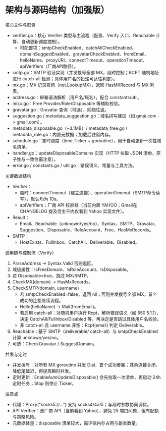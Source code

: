# 架构与源码结构（加强版）

核心文件与职责
- verifier.go：核心 Verifier 类型与主流程（配置、Verify 入口、Reachable 计算、自动更新调度控制）。
  - 可配置项：smtpCheckEnabled、catchAllCheckEnabled、domainSuggestEnabled、gravatarCheckEnabled、fromEmail、helloName、proxyURI、connectTimeout、operationTimeout、apiVerifiers（厂商API路径）。
- smtp.go：SMTP 验证实现（并发拨号全部 MX，超时控制；RCPT 随机地址进行 catch-all 检测；具体用户名的投递可达性判定）。
- mx.go：MX 记录查询（net.LookupMX），返回 HasMXRecord 与 MX 列表。
- address.go：邮箱语法解析（用户名/域名），配合 constants/util。
- misc.go：Free Provider/Role/Disposable 等辅助校验。
- gravatar.go：Gravatar 查询（可选），网络往返。
- suggestion.go / metadata_suggestion.go：域名拼写建议（如 gmai.com -> gmail.com）。
- metadata_disposable.go（~3.1MB）/ metadata_free.go / metadata_role.go：内置元数据；加载后驻留内存。
- schedule.go：定时调度（time.Ticker + goroutine），用于自动更新一次性域名清单。
- handler.go：updateDisposableDomains 实现（HTTP 拉取 JSON 清单，原子性与一致性需注意）。
- error.go / constants.go / util.go：错误语义、常量与工具方法。

关键数据结构
- Verifier：
  - 超时：connectTimeout（建立连接）、operationTimeout（SMTP命令读写），默认均为 10s。
  - apiVerifiers：厂商 API 校验器（当前内置 YAHOO；Gmail在 CHANGELOG 提及但主干内仅看到 Yahoo 实现文件）。
- Result：
  - Email、Reachable（unknown/yes/no）、Syntax、SMTP、Gravatar、Suggestion、Disposable、RoleAccount、Free、HasMxRecords。
- SMTP：
  - HostExists、FullInbox、CatchAll、Deliverable、Disabled。

调用链与控制流（Verify）
1) ParseAddress -> Syntax.Valid 否则返回。
2) 域级属性：IsFreeDomain、IsRoleAccount、IsDisposable。
3) 若 Disposable=true，跳过 MX/SMTP。
4) CheckMX(domain) -> HasMxRecords。
5) CheckSMTP(domain, username)：
   - 若 smtpCheckEnabled=false，返回 nil；否则并发拨号全部 MX，首个成功的连接继续流程。
   - Hello(helloName) -> Mail(fromEmail)。
   - 若启用 catch-all：对随机用户执行 Rcpt，解析错误语义（如 550 5.1.1），决定 CatchAll/FullInbox/Disabled 等，再决定是否跳过具体用户名校验。
   - 非 catch-all 且 username 非空：Rcpt(email) 判定 Deliverable。
6) Reachable：基于 SMTP（deliverable/ catch-all）与 smtpCheckEnabled 计算 unknown/yes/no。
7) 可选：CheckGravatar / SuggestDomain。

并发与定时
- 并发拨号：对所有 MX goroutine 并发 Dial，首个成功者赢；其余连接关闭。降低尾延迟，但提高瞬时并发。
- 定时更新：EnableAutoUpdateDisposable() 会先拉取一次清单，再启动 24h 定时任务；Stop 则停止 Ticker。

注意点
- 代理：Proxy("socks5://...") 支持 socks4/4a/5；与超时参数协同调优。
- API Verifier：走厂商 API（当前看到 Yahoo），避免 25 端口问题，但有配额与策略风险。
- 元数据体量：disposable 清单较大，需评估内存占用与副本数量。
